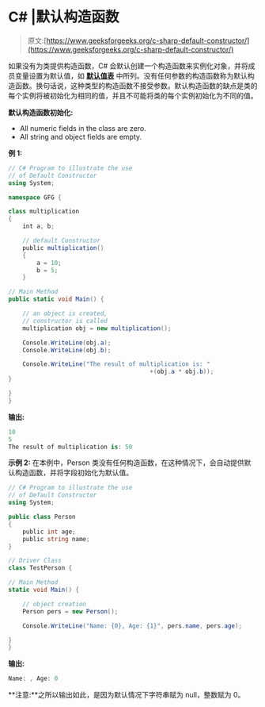 # C# |默认构造函数

> 原文:[https://www.geeksforgeeks.org/c-sharp-default-constructor/](https://www.geeksforgeeks.org/c-sharp-default-constructor/)

如果没有为类提供构造函数，C# 会默认创建一个构造函数来实例化对象，并将成员变量设置为默认值，如 **[默认值表](https://docs.microsoft.com/en-us/dotnet/csharp/language-reference/keywords/default-values-table)** 中所列。没有任何参数的构造函数称为默认构造函数。换句话说，这种类型的构造函数不接受参数。默认构造函数的缺点是类的每个实例将被初始化为相同的值，并且不可能将类的每个实例初始化为不同的值。

**默认构造函数初始化:**

*   All numeric fields in the class are zero.
*   All string and object fields are empty.

**例 1:**

```cs
// C# Program to illustrate the use
// of Default Constructor
using System;

namespace GFG {

class multiplication
{
    int a, b;

    // default Constructor
    public multiplication()   
    {
        a = 10;
        b = 5;
    }

// Main Method
public static void Main() {

    // an object is created, 
    // constructor is called
    multiplication obj = new multiplication(); 

    Console.WriteLine(obj.a);
    Console.WriteLine(obj.b);

    Console.WriteLine("The result of multiplication is: "
                                        +(obj.a * obj.b));
}

}
}
```

**输出:**

```cs
10
5
The result of multiplication is: 50

```

**示例 2:** 在本例中，Person 类没有任何构造函数，在这种情况下，会自动提供默认构造函数，并将字段初始化为默认值。

```cs
// C# Program to illustrate the use
// of Default Constructor
using System;

public class Person
{
    public int age;
    public string name;
}

// Driver Class
class TestPerson {

// Main Method
static void Main() {

    // object creation
    Person pers = new Person();

    Console.WriteLine("Name: {0}, Age: {1}", pers.name, pers.age);

}
} 
```

**输出:**

```cs
Name: , Age: 0

```

**注意:**之所以输出如此，是因为默认情况下字符串赋为 null，整数赋为 0。